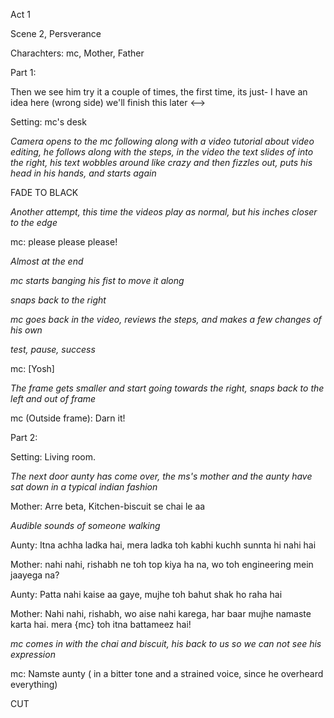 Act 1

Scene 2, Persverance

Charachters: mc, Mother, Father

Part 1:

<!-->

Then we see him try it a couple of times, the first time, its just- I have an idea here (wrong side) we'll finish this later

<-->


Setting: mc's desk

_Camera opens to the mc following along with a video tutorial about video editing,
he follows along with the steps, in the video the text slides of into the right,
his text wobbles around like crazy and then fizzles out, puts his head in his hands, and starts again_

FADE TO BLACK

_Another attempt, this time the videos play as normal, but his inches closer to the edge_

mc: please please please!

_Almost at the end_

*mc starts banging his fist to move it along*

_snaps back to the right_

_mc goes back in the video, reviews the steps, and makes a few changes of his own_

_test, pause, success_

mc: [Yosh]

_The frame gets smaller and start going towards the right, snaps back to the left and out of frame_

mc (Outside frame): Darn it!

Part 2:

Setting: Living room.

_The next door aunty has come over, the ms's mother and the aunty have sat down in a typical indian fashion_

Mother: Arre beta, Kitchen-biscuit se chai le aa

_Audible sounds of someone walking_

Aunty: Itna achha ladka hai, mera ladka toh kabhi kuchh sunnta hi nahi hai

Mother: nahi nahi,  rishabh ne toh top kiya ha na, wo toh engineering mein jaayega na?

Aunty: Patta nahi kaise aa gaye, mujhe toh bahut shak ho raha hai

Mother: Nahi nahi, rishabh, wo aise nahi karega, har baar mujhe namaste karta hai. mera {mc} toh itna battameez hai!

_mc comes in with the chai and biscuit, his back to us so we can not see his expression_

mc: Namste aunty ( in a bitter tone and a strained voice, since he overheard everything)


CUT

